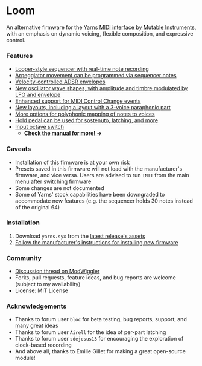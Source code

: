 # Loom
An alternative firmware for the [Yarns MIDI interface by Mutable Instruments](https://mutable-instruments.net/modules/yarns/), with an emphasis on dynamic voicing, flexible composition, and expressive control.

### Features
- [Looper-style sequencer with real-time note recording](yarns/MANUAL.md#loop-sequencer-mode-with-real-time-recording)
- [Arpeggiator movement can be programmed via sequencer notes](yarns/MANUAL.md#sequencer-driven-arpeggiator)
- [Velocity-controlled ADSR envelopes](yarns/MANUAL.md#amplitude-dynamics-envelope-and-tremolo)
- [New oscillator wave shapes, with amplitude and timbre modulated by LFO and envelope](yarns/MANUAL.md#oscillator-controls)
- [Enhanced support for MIDI Control Change events](yarns/MANUAL.md#expanded-support-for-control-change-events)
- [New layouts, including a layout with a 3-voice paraphonic part](yarns/MANUAL.md#layouts)
- [More options for polyphonic mapping of notes to voices](yarns/MANUAL.md#polyphonic-voice-allocation-note-priority-and-voicing)
- [Hold pedal can be used for sostenuto, latching, and more](yarns/MANUAL.md#hold-pedal)
- [Input octave switch](yarns/MANUAL.md#event-routing-filtering-and-transformation)
  - **[Check the manual for more! →](yarns/MANUAL.md)**

### Caveats
- Installation of this firmware is at your own risk
- Presets saved in this firmware will not load with the manufacturer's firmware, and vice versa.  Users are advised to run `INIT` from the main menu after switching firmware
- Some changes are not documented
- Some of Yarns' stock capabilities have been downgraded to accommodate new features (e.g. the sequencer holds 30 notes instead of the original 64)

### Installation
1. Download `yarns.syx` from the [latest release's assets](https://github.com/rcrogers/yarns-loom/releases/latest)
2. [Follow the manufacturer's instructions for installing new firmware](https://pichenettes.github.io/mutable-instruments-documentation/modules/yarns/manual/#firmware)

### Community
- [Discussion thread on ModWiggler](https://www.modwiggler.com/forum/viewtopic.php?t=255378)
- Forks, pull requests, feature ideas, and bug reports are welcome (subject to my availability)
- License: MIT License

### Acknowledgements
- Thanks to forum user `bloc` for beta testing, bug reports, support, and many great ideas
- Thanks to forum user `Airell` for the idea of per-part latching
- Thanks to forum user `sdejesus13` for encouraging the exploration of clock-based recording
- And above all, thanks to Émilie Gillet for making a great open-source module!
